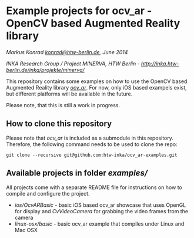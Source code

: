 # Example projects for ocv_ar - OpenCV based Augmented Reality library

*Markus Konrad <konrad@htw-berlin.de>, June 2014*

*INKA Research Group / Project MINERVA, HTW Berlin - http://inka.htw-berlin.de/inka/projekte/minerva/*

This repository contains some examples on how to use the OpenCV based Augmented Reality library *[ocv_ar](https://github.com/htw-inka/ocv_ar)*. For now, only iOS based exampels exist, but different platforms will be available in the future.

Please note, that this is still a work in progress.

## How to clone this repository

Please note that *ocv_ar* is included as a submodule in this repository. Therefore, the following command needs to be used to clone the repo:

```
git clone --recursive git@github.com:htw-inka/ocv_ar-examples.git
```

## Available projects in folder *examples/*

All projects come with a separate README file for instructions on how to compile and configure the project.

* *ios/OcvARBasic* - basic iOS based ocv_ar showcase that uses OpenGL for display and *CvVideoCamera* for grabbing the video frames from the camera
* *linux-osx/basic* - basic ocv_ar example that compiles under Linux and Mac OSX